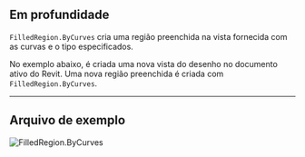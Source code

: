 ## Em profundidade
`FilledRegion.ByCurves` cria uma região preenchida na vista fornecida com as curvas e o tipo especificados.

No exemplo abaixo, é criada uma nova vista do desenho no documento ativo do Revit. Uma nova região preenchida é criada com `FilledRegion.ByCurves`.

___
## Arquivo de exemplo

![FilledRegion.ByCurves](./Revit.Elements.FilledRegion.ByCurves_img.jpg)
